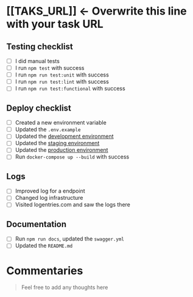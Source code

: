 # [[TAKS_URL]] <- Overwrite this line with your task URL

## Testing checklist

  - [ ] I did manual tests
  - [ ] I run `npm test` with success
  - [ ] I run `npm run test:unit` with success
  - [ ] I run `npm run test:lint` with success
  - [ ] I run `npm run test:functional` with success

## Deploy checklist

  - [ ] Created a new environment variable
  - [ ] Updated the `.env.example`
  - [ ] Updated the [development environment]()
  - [ ] Updated the [staging environment]()
  - [ ] Updated the [production environment]()
  - [ ] Run `docker-compose up --build` with success

## Logs

  - [ ] Improved log for a endpoint
  - [ ] Changed log infrastructure
  - [ ] Visited logentries.com and saw the logs there

## Documentation

  - [ ] Run `npm run docs`, updated the `swagger.yml`
  - [ ] Updated the `README.md`

# Commentaries

> Feel free to add any thoughts here
